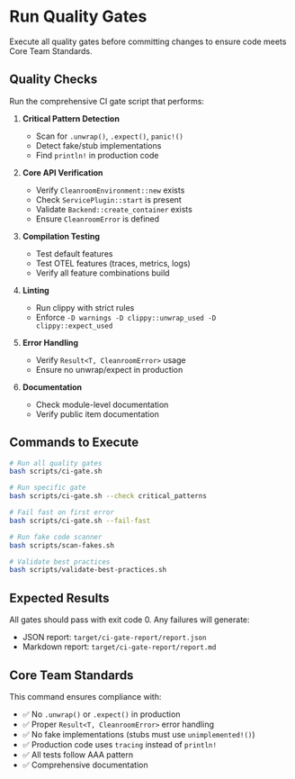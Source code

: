 # Run Quality Gates

Execute all quality gates before committing changes to ensure code meets Core Team Standards.

## Quality Checks

Run the comprehensive CI gate script that performs:

1. **Critical Pattern Detection**
   - Scan for `.unwrap()`, `.expect()`, `panic!()`
   - Detect fake/stub implementations
   - Find `println!` in production code

2. **Core API Verification**
   - Verify `CleanroomEnvironment::new` exists
   - Check `ServicePlugin::start` is present
   - Validate `Backend::create_container` exists
   - Ensure `CleanroomError` is defined

3. **Compilation Testing**
   - Test default features
   - Test OTEL features (traces, metrics, logs)
   - Verify all feature combinations build

4. **Linting**
   - Run clippy with strict rules
   - Enforce `-D warnings -D clippy::unwrap_used -D clippy::expect_used`

5. **Error Handling**
   - Verify `Result<T, CleanroomError>` usage
   - Ensure no unwrap/expect in production

6. **Documentation**
   - Check module-level documentation
   - Verify public item documentation

## Commands to Execute

```bash
# Run all quality gates
bash scripts/ci-gate.sh

# Run specific gate
bash scripts/ci-gate.sh --check critical_patterns

# Fail fast on first error
bash scripts/ci-gate.sh --fail-fast

# Run fake code scanner
bash scripts/scan-fakes.sh

# Validate best practices
bash scripts/validate-best-practices.sh
```

## Expected Results

All gates should pass with exit code 0. Any failures will generate:
- JSON report: `target/ci-gate-report/report.json`
- Markdown report: `target/ci-gate-report/report.md`

## Core Team Standards

This command ensures compliance with:
- ✅ No `.unwrap()` or `.expect()` in production
- ✅ Proper `Result<T, CleanroomError>` error handling
- ✅ No fake implementations (stubs must use `unimplemented!()`)
- ✅ Production code uses `tracing` instead of `println!`
- ✅ All tests follow AAA pattern
- ✅ Comprehensive documentation
